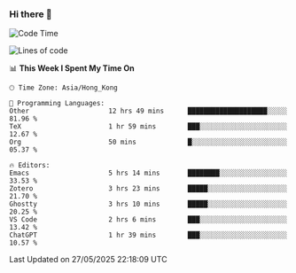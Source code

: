 ### Hi there 👋

<!--
**nicehiro/nicehiro** is a ✨ _special_ ✨ repository because its `README.md` (this file) appears on your GitHub profile.

Here are some ideas to get you started:

- 🔭 I’m currently working on ...
- 🌱 I’m currently learning ...
- 👯 I’m looking to collaborate on ...
- 🤔 I’m looking for help with ...
- 💬 Ask me about ...
- 📫 How to reach me: ...
- 😄 Pronouns: ...
- ⚡ Fun fact: ...
-->

<!--START_SECTION:waka-->
![Code Time](http://img.shields.io/badge/Code%20Time-691%20hrs%2047%20mins-blue)

![Lines of code](https://img.shields.io/badge/From%20Hello%20World%20I%27ve%20Written-1.7%20million%20lines%20of%20code-blue)

📊 **This Week I Spent My Time On** 

```text
🕑︎ Time Zone: Asia/Hong_Kong

💬 Programming Languages: 
Other                    12 hrs 49 mins      ████████████████████░░░░░   81.96 % 
TeX                      1 hr 59 mins        ███░░░░░░░░░░░░░░░░░░░░░░   12.67 % 
Org                      50 mins             █░░░░░░░░░░░░░░░░░░░░░░░░   05.37 % 

🔥 Editors: 
Emacs                    5 hrs 14 mins       ████████░░░░░░░░░░░░░░░░░   33.53 % 
Zotero                   3 hrs 23 mins       █████░░░░░░░░░░░░░░░░░░░░   21.70 % 
Ghostty                  3 hrs 10 mins       █████░░░░░░░░░░░░░░░░░░░░   20.25 % 
VS Code                  2 hrs 6 mins        ███░░░░░░░░░░░░░░░░░░░░░░   13.42 % 
ChatGPT                  1 hr 39 mins        ███░░░░░░░░░░░░░░░░░░░░░░   10.57 % 
```


 Last Updated on 27/05/2025 22:18:09 UTC
<!--END_SECTION:waka-->
